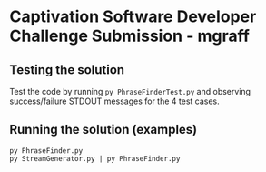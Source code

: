 # Captivation Software Developer Challenge Submission - mgraff

## Testing the solution
Test the code by running `py PhraseFinderTest.py` and observing success/failure STDOUT messages for the 4 test cases.

## Running the solution (examples)
    py PhraseFinder.py
    py StreamGenerator.py | py PhraseFinder.py
